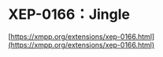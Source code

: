 # XEP-0166：Jingle

[https://xmpp.org/extensions/xep-0166.html](https://xmpp.org/extensions/xep-0166.html)




















